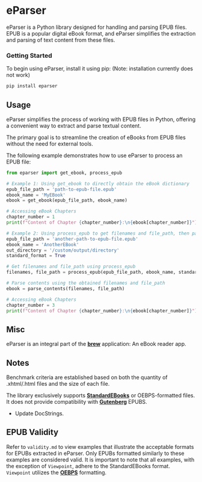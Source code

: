 # eParser

eParser is a Python library designed for handling and parsing EPUB files. EPUB is a popular digital eBook format, and eParser simplifies the extraction and parsing of text content from these files.

### Getting Started

To begin using eParser, install it using pip: (Note: installation currently does not work)

```bash
pip install eparser
```

## Usage
eParser simplifies the process of working with EPUB files in Python, offering a convenient way to extract and parse textual content. 

The primary goal is to streamline the creation of eBooks from EPUB files without the need for external tools.

The following example demonstrates how to use eParser to process an EPUB file:

```py
from eparser import get_ebook, process_epub

# Example 1: Using get_ebook to directly obtain the eBook dictionary
epub_file_path = 'path-to-epub-file.epub'
ebook_name = 'MyEBook'
ebook = get_ebook(epub_file_path, ebook_name)

# Accessing eBook Chapters
chapter_number = 1
print(f"Content of Chapter {chapter_number}:\n{ebook[chapter_number]}")

# Example 2: Using process_epub to get filenames and file_path, then parsing contents separately
epub_file_path = 'another-path-to-epub-file.epub'
ebook_name = 'AnotherEBook'
out_directory = '/custom/output/directory'
standard_format = True

# Get filenames and file_path using process_epub
filenames, file_path = process_epub(epub_file_path, ebook_name, standard_format, out_directory)

# Parse contents using the obtained filenames and file_path
ebook = parse_contents(filenames, file_path)

# Accessing eBook Chapters
chapter_number = 3
print(f"Content of Chapter {chapter_number}:\n{ebook[chapter_number]}")
```

## Misc
eParser is an integral part of the [**brew**](https://github.com/nuryase/brew) application: An eBook reader app.


## Notes
Benchmark criteria are established based on both the quantity of .xhtml/.html files and the size of each file.

The library exclusively supports [**StandardEBooks**](https://standardebooks.org/ebooks) or OEBPS-formatted files. It does not provide compatibility with [**Gutenberg**](https://www.gutenberg.org/) EPUBS.

* Update DocStrings.

## EPUB Validity

Refer to ```validity.md``` to view examples that illustrate the acceptable formats for EPUBs extracted in eParser. Only EPUBs formatted similarly to these examples are considered valid. It is important to note that all examples, with the exception of ```Viewpoint```, adhere to the StandardEBooks format. ```Viewpoint``` utilizes the [**OEBPS**](https://en.wikipedia.org/wiki/EPUB#Open_Container_Format_2.0.1) formatting.
